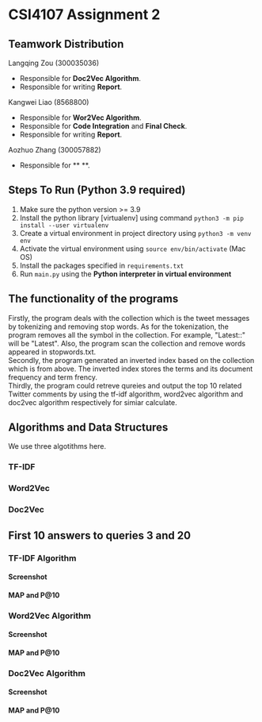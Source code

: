 # CSI4107 Assignment 2
## Teamwork Distribution
Langqing Zou (300035036)
- Responsible for **Doc2Vec Algorithm**.
- Responsible for writing **Report**.

Kangwei Liao (8568800)
- Responsible for **Wor2Vec Algorithm**.
- Responsible for **Code Integration** and **Final Check**.
- Responsible for writing **Report**.

Aozhuo Zhang (300057882)
- Responsible for ** **.

## Steps To Run (Python 3.9 required)
1. Make sure the python version >= 3.9
2. Install the python library [virtualenv] using command ```python3 -m pip install --user virtualenv```
3. Create a virtual environment in project directory using ```python3 -m venv env```
4. Activate the virtual environment using ```source env/bin/activate``` (Mac OS)
5. Install the packages specified in ```requirements.txt```
6. Run ```main.py``` using the **Python interpreter in virtual environment**

## The functionality of the programs
Firstly, the program deals with the collection which is the tweet messages by tokenizing and removing stop words. As for the tokenization,
the program removes all the symbol in the collection. For example, "Latest::" will be "Latest". Also, the program scan the collection and remove
words appeared in stopwords.txt.<br>
Secondly, the program generated an inverted index based on the collection which is from above. The inverted index stores the terms and its 
document frequency and term frency.<br>
Thirdly, the program could retreve qureies and output the top 10 related Twitter comments by using the tf-idf algorithm, word2vec algorithm and doc2vec algorithm respectively for simiar calculate.


## Algorithms and Data Structures
We use three algotithms here. 
### TF-IDF
### Word2Vec
### Doc2Vec

## First 10 answers to queries 3 and 20

### TF-IDF Algorithm
#### Screenshot
#### MAP and P@10
### Word2Vec Algorithm
#### Screenshot
#### MAP and P@10
### Doc2Vec Algorithm
#### Screenshot
#### MAP and P@10
